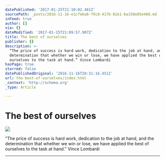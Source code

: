 ```yaml
---
datePublished: '2017-01-25T21:10:02.461Z'
sourcePath: _posts/2016-11-16-e1cfe6a8-f9c8-417b-82e1-6a150e05e40d.md
inFeed: true
author: []
via: {}
dateModified: '2017-01-25T21:09:57.907Z'
title: The best of ourselves
publisher: {}
description: >-
  “The price of success is hard work, dedication to the job at hand, and the
  determination that whether we win or lose, we have applied the best of
  ourselves to the task at hand.” Vince Lombardi
hasPage: true
starred: false
datePublishedOriginal: '2016-11-16T20:31:16.451Z'
url: the-best-of-ourselves/index.html
_context: 'http://schema.org'
_type: Article

---
```

# The best of ourselves
![](https://the-grid-user-content.s3-us-west-2.amazonaws.com/f4436e98-b2e4-4814-9545-8d950086358e.jpg)

"The price of success is hard work, dedication to the job at hand, and the determination that whether we win or lose, we have applied the best of ourselves to the task at hand." Vince Lombardi

---